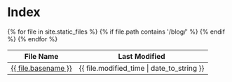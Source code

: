 # Index

<table>
  <thead>
    <tr>
      <th>File Name</th>
      <th>Last Modified</th>
    </tr>
  </thead>
  <tbody>
    {% for file in site.static_files %}
    {% if file.path contains '/blog/' %}
    <tr>
      <td><a href="{{ file.path }}">{{ file.basename }}</a></td>
      <td>{{ file.modified_time | date_to_string }}</td>
    </tr>
    {% endif %}
    {% endfor %}
  </tbody>
</table>
